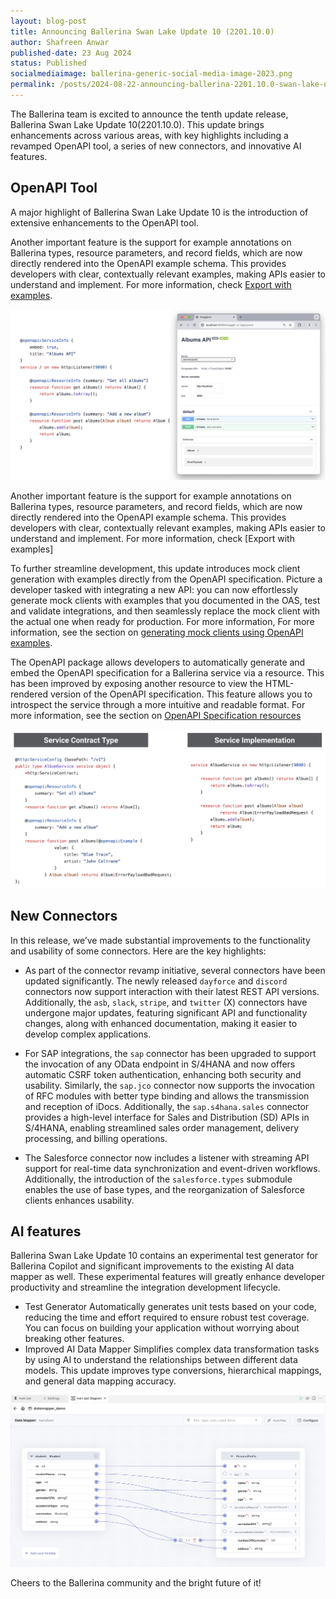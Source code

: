 ```yaml
---
layout: blog-post
title: Announcing Ballerina Swan Lake Update 10 (2201.10.0)
author: Shafreen Anwar
published-date: 23 Aug 2024
status: Published
socialmediaimage: ballerina-generic-social-media-image-2023.png
permalink: /posts/2024-08-22-announcing-ballerina-2201.10.0-swan-lake-update-10/
---
```


<style>.cBlogContent p{white-space: break-spaces !important;}</style>

The Ballerina team is excited to announce the tenth update release, Ballerina Swan Lake Update 10(2201.10.0). This update brings enhancements across various areas, with key highlights including a revamped OpenAPI tool, a series of new connectors, and innovative AI features.

## OpenAPI Tool

A major highlight of Ballerina Swan Lake Update 10 is the introduction of extensive enhancements to the OpenAPI tool.

Another important feature is the support for example annotations on Ballerina types, resource parameters, and record fields, which are now directly rendered into the OpenAPI example schema. This provides developers with clear, contextually relevant examples, making APIs easier to understand and implement. For more information, check [Export with examples](https://ballerina.io/learn/openapi-tool/#export-with-given-examples-information).

<img alt="Swagger UI" src="/images/swagger_ui.png">

Another important feature is the support for example annotations on Ballerina types, resource parameters, and record fields, which are now directly rendered into the OpenAPI example schema. This provides developers with clear, contextually relevant examples, making APIs easier to understand and implement. For more information, check [Export with examples]

To further streamline development, this update introduces mock client generation with examples directly from the OpenAPI specification. Picture a developer tasked with integrating a new API: you can now effortlessly generate mock clients with examples that you documented in the OAS, test and validate integrations, and then seamlessly replace the mock client with the actual one when ready for production. For more information, For more information, see the section on [generating mock clients using OpenAPI examples](https://ballerina.io/learn/openapi-tool/#generate-mock-client-using-included-example-in-oas).

The OpenAPI package allows developers to automatically generate and embed the OpenAPI specification for a Ballerina service via a resource. This has been improved by exposing another resource to view the HTML-rendered version of the OpenAPI specification. This feature allows you to introspect the service through a more intuitive and readable format. For more information, see the section on [OpenAPI Specification resources](https://ballerina.io/spec/http/#236-openapi-specification-resources)

<img alt="Service contract type" src="/images/service_contract_type.png">

## New Connectors

In this release, we’ve made substantial improvements to the functionality and usability of some connectors. Here are the key highlights:

- As part of the connector revamp initiative, several connectors have been updated significantly. The newly released `dayforce` and `discord` connectors now support interaction with their latest REST API versions. Additionally, the `asb`, `slack`, `stripe`, and `twitter` (X) connectors have undergone major updates, featuring significant API and functionality changes, along with enhanced documentation, making it easier to develop complex applications.

- For SAP integrations, the `sap` connector has been upgraded to support the invocation of any OData endpoint in S/4HANA and now offers automatic CSRF token authentication, enhancing both security and usability. Similarly, the `sap.jco` connector now supports the invocation of RFC modules with better type binding and allows the transmission and reception of iDocs. Additionally, the `sap.s4hana.sales` connector provides a high-level interface for Sales and Distribution (SD) APIs in S/4HANA, enabling streamlined sales order management, delivery processing, and billing operations.

- The Salesforce connector now includes a listener with streaming API support for real-time data synchronization and event-driven workflows. Additionally, the introduction of the `salesforce.types` submodule enables the use of base types, and the reorganization of Salesforce clients enhances usability.

## AI features 

Ballerina Swan Lake Update 10 contains an experimental test generator for Ballerina Copilot and significant improvements to the existing AI data mapper as well. These experimental features will greatly enhance developer productivity and streamline the integration development lifecycle. 
- Test Generator 
Automatically generates unit tests based on your code, reducing the time and effort required to ensure robust test coverage. You can focus on building your application without worrying about breaking other features.
- Improved AI Data Mapper
Simplifies complex data transformation tasks by using AI to understand the relationships between different data models. This update improves type conversions, hierarchical mappings, and general data mapping accuracy.

<img alt="AI data mapping" src="/images/ai_data_mapping.jpg">


Cheers to the Ballerina community and the bright future of it!
